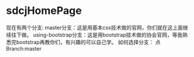 # sdcjHomePage
现在有两个分支:
  master分支：这是用基本css技术做的官网，你们就在这上面继续往下做。
  using-bootstrap分支：这是用bootstrap技术做的协会官网，等我熟悉完bootstrap再教你们，有兴趣的可以自己学。
如何选择分支：
  点Branch:master
